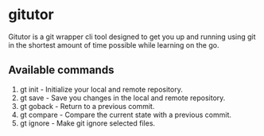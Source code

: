 # gitutor

Gitutor is a git wrapper cli tool designed to get you up and running using git in the shortest amount of time possible while learning on the go. 

## Available commands
1. gt init - Initialize your local and remote repository.
2. gt save - Save you changes in the local and remote repository.
3. gt goback - Return to a previous commit.
4. gt compare - Compare the current state with a previous commit.
5. gt ignore - Make git ignore selected files.

